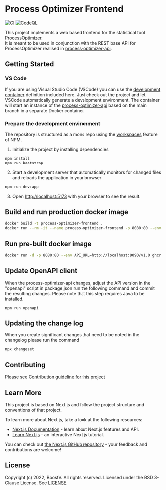 # Process Optimizer Frontend

[![CI](https://github.com/BoostV/process-optimizer-frontend/actions/workflows/main.yml/badge.svg?branch=)](https://github.com/BoostV/process-optimizer-frontend/actions/workflows/main.yml)
[![CodeQL](https://github.com/BoostV/process-optimizer-frontend/actions/workflows/codeql-analysis.yml/badge.svg?branch=)](https://github.com/BoostV/process-optimizer-frontend/actions/workflows/codeql-analysis.yml)

This project implements a web based frontend for the statistical tool [ProcessOptimizer](https://github.com/novonordisk-research/ProcessOptimizer).  
It is meant to be used in conjunction with the REST base API for ProcessOptimizer realised in [process-optimizer-api](https://github.com/BoostV/process-optimizer-api).

## Getting Started

### VS Code

If you are using Visual Studio Code (VSCode) you can use the [development container](https://github.com/Microsoft/vscode-dev-containers) definition included here. Just check out the project and let VSCode automatically generate a development environment. The container will start an instance of the [process-optimizer-api](https://github.com/BoostV/process-optimizer-api) based on the main branch in a separate Docker container.

### Prepare the development environment

The repository is structured as a mono repo using the [workspaces](https://docs.npmjs.com/cli/v9/using-npm/workspaces) feature of NPM.

1. Initialize the project by installing dependencies

```bash
npm install
npm run bootstrap
```

2. Start a development server that automatically monitors for changed files and reloads the application in your browser

```bash
npm run dev:app
```

3. Open [http://localhost:5173](http://localhost:5173) with your browser to see the result.

## Build and run production docker image

```bash
docker build -t process-optimizer-frontend .
docker run --rm -it --name process-optimizer-frontend -p 8080:80 --env API_URL=http://localhost:9090/v1.0 process-optimizer-frontend
```

## Run pre-built docker image

```bash
docker run -d -p 8080:80 --env API_URL=http://localhost:9090/v1.0 ghcr.io/boostv/process-optimizer-frontend:main
```

## Update OpenAPI client

When the process-optimizer-api changes, adjust the API version in the "openapi" script in package.json run the following command and commit the resulting changes. Please note that this step requires Java to be installed.

    npm run openapi

## Updating the change log

When you create significant changes that need to be noted in the changelog please run the command

```bash
npx changeset
```

## Contributing

Please see [Contribution guideline for this project](CONTRIBUTING.md)

## Learn More

This project is based on Next.js and follow the project structure and conventions of that project.

To learn more about Next.js, take a look at the following resources:

- [Next.js Documentation](https://nextjs.org/docs) - learn about Next.js features and API.
- [Learn Next.js](https://nextjs.org/learn) - an interactive Next.js tutorial.

You can check out [the Next.js GitHub repository](https://github.com/vercel/next.js/) - your feedback and contributions are welcome!

## License

Copyright (c) 2022, BoostV. All rights reserved.
Licensed under the BSD 3-Clause License. See [LICENSE](LICENSE.md).
